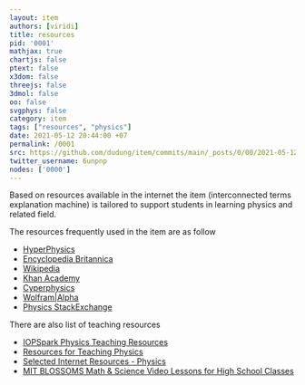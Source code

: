 ```yaml
---
layout: item
authors: [viridi]
title: resources
pid: '0001'
mathjax: true
chartjs: false
ptext: false
x3dom: false
threejs: false
3dmol: false
oo: false
svgphys: false
category: item
tags: ["resources", "physics"]
date: 2021-05-12 20:44:00 +07
permalink: /0001
src: https://github.com/dudung/item/commits/main/_posts/0/00/2021-05-12-resources.md
twitter_username: 6unpnp
nodes: ['0000']
---
```

Based on resources available in the internet the item (interconnected terms explanation machine) is tailored to support students in learning physics and related field.

The resources frequently used in the item are as follow
+ [HyperPhysics](http://hyperphysics.phy-astr.gsu.edu/hbase/index.html)
+ [Encyclopedia Britannica](https://www.britannica.com/science/physics-science)
+ [Wikipedia](https://en.wikipedia.org/wiki/Portal:Physics)
+ [Khan Academy](https://www.khanacademy.org/science/physics)
+ [Cyperphysics](https://www.cyberphysics.co.uk/)
+ [Wolfram\|Alpha](https://www.wolframalpha.com/examples/science-and-technology/physics/)
+ [Physics StackExchange](https://physics.stackexchange.com/)


There are also list of teaching resources
+ [IOPSpark Physics Teaching Resources](https://spark.iop.org/)
+ [Resources for Teaching Physics](http://www.csun.edu/science/physics/index.html)
+ [Selected Internet Resources - Physics](https://www.loc.gov/rr/scitech/selected-internet/physics.html)
+ [MIT BLOSSOMS Math & Science Video Lessons for High School Classes](https://blossoms.mit.edu/resources/physics_resources)
